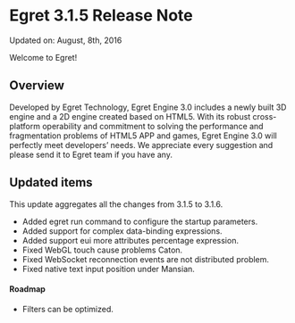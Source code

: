 Egret 3.1.5 Release Note
===============================


Updated on: August, 8th, 2016


Welcome to Egret!

## Overview

Developed by Egret Technology, Egret Engine 3.0 includes a newly built 3D engine and a 2D engine created based on HTML5. With its robust cross-platform operability and commitment to solving the performance and fragmentation problems of HTML5 APP and games, Egret Engine 3.0 will perfectly meet developers’ needs. We appreciate every suggestion and please send it to Egret team if you have any.

## Updated items

This update aggregates all the changes from 3.1.5 to 3.1.6.

* Added egret run command to configure the startup parameters.
* Added support for complex data-binding expressions.
* Added support eui more attributes percentage expression.
* Fixed WebGL touch cause problems Caton.
* Fixed WebSocket reconnection events are not distributed problem.
* Fixed native text input position under Mansian.

#### Roadmap
* Filters can be optimized.